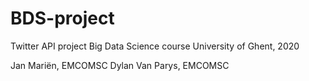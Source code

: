# BDS-project
 Twitter API project Big Data Science course University of Ghent, 2020

Jan Mariën, EMCOMSC 
Dylan Van Parys, EMCOMSC
